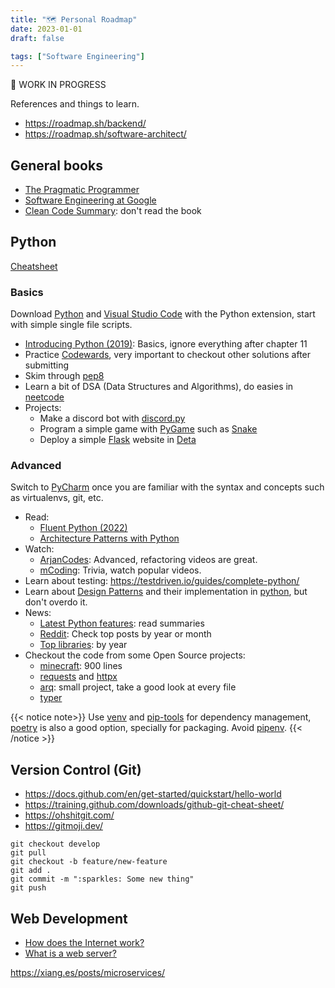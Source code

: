 ```yaml
---
title: "🗺️ Personal Roadmap"
date: 2023-01-01
draft: false

tags: ["Software Engineering"]
---
```


🚧 WORK IN PROGRESS

References and things to learn.

<!--more-->

- https://roadmap.sh/backend/
- https://roadmap.sh/software-architect/

## General books

- [The Pragmatic Programmer](https://pragprog.com/titles/tpp20/the-pragmatic-programmer-20th-anniversary-edition/)
- [Software Engineering at Google](https://abseil.io/resources/swe-book/html/toc.html)
- [Clean Code Summary](https://gist.github.com/wojteklu/73c6914cc446146b8b533c0988cf8d29): don't read the book

## Python

[Cheatsheet](https://gto76.github.io/python-cheatsheet/)

### Basics

Download [Python](https://www.python.org/downloads/) and [Visual Studio Code](https://code.visualstudio.com/) with the Python extension,
start with simple single file scripts.

- [Introducing Python (2019)](https://www.oreilly.com/library/view/introducing-python-2nd/9781492051374/): Basics, ignore everything after chapter 11
- Practice [Codewards](codewars.com/), very important to checkout other solutions after submitting
- Skim through [pep8](https://peps.python.org/pep-0008/)
- Learn a bit of DSA (Data Structures and Algorithms), do easies in [neetcode](https://neetcode.io/roadmap)
- Projects:
  - Make a discord bot with [discord.py](https://discordpy.readthedocs.io/)
  - Program a simple game with [PyGame](https://www.pygame.org/docs/) such as [Snake](https://www.geeksforgeeks.org/snake-game-in-python-using-pygame-module/)
  - Deploy a simple [Flask](https://flask.palletsprojects.com/en/2.2.x/) website in [Deta](https://www.deta.sh/)

### Advanced

Switch to [PyCharm](https://www.jetbrains.com/pycharm/) once you are familiar with the syntax and concepts such as virtualenvs, git, etc.

- Read:
  - [Fluent Python (2022)](https://www.oreilly.com/library/view/fluent-python-2nd/9781492056348/)
  - [Architecture Patterns with Python](https://www.cosmicpython.com/book/preface.html)
- Watch:
  - [ArjanCodes](https://www.youtube.com/@ArjanCodes/videos): Advanced, refactoring videos are great.
  - [mCoding](https://www.youtube.com/channel/UCaiL2GDNpLYH6Wokkk1VNcg): Trivia, watch popular videos.
- Learn about testing: https://testdriven.io/guides/complete-python/
- Learn about [Design Patterns](https://refactoring.guru/design-patterns) and their implementation in [python](https://github.com/faif/python-patterns), but don't overdo it.
- News:
  - [Latest Python features](https://docs.python.org/3/whatsnew/index.html): read summaries
  - [Reddit](https://www.reddit.com/r/Python/top/?t=month): Check top posts by year or month
  - [Top libraries](https://tryolabs.com/blog/2022/12/26/top-python-libraries-2022): by year
- Checkout the code from some Open Source projects:
  - [minecraft](https://github.com/fogleman/Minecraft): 900 lines
  - [requests](https://github.com/psf/requests) and [httpx](https://github.com/encode/httpx)
  - [arq](https://github.com/samuelcolvin/arq): small project, take a good look at every file
  - [typer](https://github.com/tiangolo/typer)

{{< notice note>}}
Use [venv](https://docs.python.org/3/library/venv.html) and [pip-tools](https://github.com/jazzband/pip-tools) for dependency management,
[poetry](https://python-poetry.org/) is also a good option, specially for packaging.
Avoid [pipenv](https://github.com/pypa/pipenv).
{{< /notice >}}

## Version Control (Git)

- https://docs.github.com/en/get-started/quickstart/hello-world
- https://training.github.com/downloads/github-git-cheat-sheet/
- https://ohshitgit.com/
- https://gitmoji.dev/

```
git checkout develop
git pull
git checkout -b feature/new-feature
git add .
git commit -m ":sparkles: Some new thing"
git push
```

## Web Development

- [How does the Internet work?](https://developer.mozilla.org/en-US/docs/Learn/Common_questions/How_does_the_Internet_work)
- [What is a web server?](https://developer.mozilla.org/en-US/docs/Learn/Common_questions/What_is_a_web_server)

https://xiang.es/posts/microservices/
